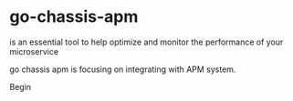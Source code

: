 # go-chassis-apm
is an essential tool to help optimize and monitor the performance of your microservice

go chassis apm is focusing on integrating with APM system.

Begin